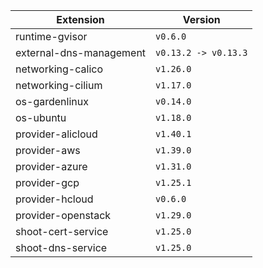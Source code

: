 | Extension      |  Version | 
| ----------- | ----------- |
|runtime-gvisor|```v0.6.0```|
|external-dns-management|```v0.13.2 -> v0.13.3```|
|networking-calico|```v1.26.0```|
|networking-cilium|```v1.17.0```|
|os-gardenlinux|```v0.14.0```|
|os-ubuntu|```v1.18.0```|
|provider-alicloud|```v1.40.1```|
|provider-aws|```v1.39.0```|
|provider-azure|```v1.31.0```|
|provider-gcp|```v1.25.1```|
|provider-hcloud|```v0.6.0```|
|provider-openstack|```v1.29.0```|
|shoot-cert-service|```v1.25.0```|
|shoot-dns-service|```v1.25.0```|
